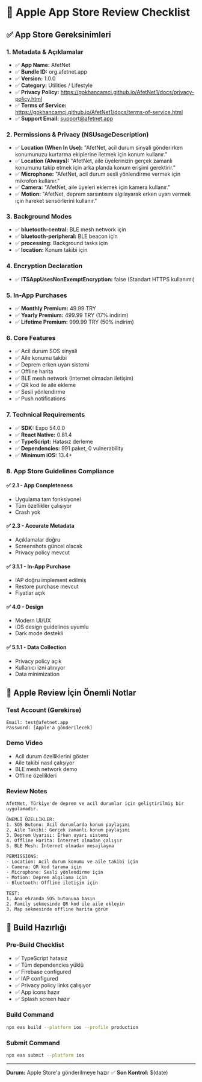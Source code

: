 # 🍎 Apple App Store Review Checklist

## ✅ App Store Gereksinimleri

### 1. **Metadata & Açıklamalar**
- ✅ **App Name:** AfetNet
- ✅ **Bundle ID:** org.afetnet.app
- ✅ **Version:** 1.0.0
- ✅ **Category:** Utilities / Lifestyle
- ✅ **Privacy Policy:** https://gokhancamci.github.io/AfetNet1/docs/privacy-policy.html
- ✅ **Terms of Service:** https://gokhancamci.github.io/AfetNet1/docs/terms-of-service.html
- ✅ **Support Email:** support@afetnet.app

### 2. **Permissions & Privacy (NSUsageDescription)**
- ✅ **Location (When In Use):** "AfetNet, acil durum sinyali gönderirken konumunuzu kurtarma ekiplerine iletmek için konum kullanır."
- ✅ **Location (Always):** "AfetNet, aile üyelerinizin gerçek zamanlı konumunu takip etmek için arka planda konum erişimi gerektirir."
- ✅ **Microphone:** "AfetNet, acil durum sesli yönlendirme vermek için mikrofon kullanır."
- ✅ **Camera:** "AfetNet, aile üyeleri eklemek için kamera kullanır."
- ✅ **Motion:** "AfetNet, deprem sarsıntısını algılayarak erken uyarı vermek için hareket sensörlerini kullanır."

### 3. **Background Modes**
- ✅ **bluetooth-central:** BLE mesh network için
- ✅ **bluetooth-peripheral:** BLE beacon için
- ✅ **processing:** Background tasks için
- ✅ **location:** Konum takibi için

### 4. **Encryption Declaration**
- ✅ **ITSAppUsesNonExemptEncryption:** false (Standart HTTPS kullanımı)

### 5. **In-App Purchases**
- ✅ **Monthly Premium:** 49.99 TRY
- ✅ **Yearly Premium:** 499.99 TRY (17% indirim)
- ✅ **Lifetime Premium:** 999.99 TRY (50% indirim)

### 6. **Core Features**
- ✅ Acil durum SOS sinyali
- ✅ Aile konumu takibi
- ✅ Deprem erken uyarı sistemi
- ✅ Offline harita
- ✅ BLE mesh network (internet olmadan iletişim)
- ✅ QR kod ile aile ekleme
- ✅ Sesli yönlendirme
- ✅ Push notifications

### 7. **Technical Requirements**
- ✅ **SDK:** Expo 54.0.0
- ✅ **React Native:** 0.81.4
- ✅ **TypeScript:** Hatasız derleme
- ✅ **Dependencies:** 991 paket, 0 vulnerability
- ✅ **Minimum iOS:** 13.4+

### 8. **App Store Guidelines Compliance**

#### ✅ **2.1 - App Completeness**
- Uygulama tam fonksiyonel
- Tüm özellikler çalışıyor
- Crash yok

#### ✅ **2.3 - Accurate Metadata**
- Açıklamalar doğru
- Screenshots güncel olacak
- Privacy policy mevcut

#### ✅ **3.1.1 - In-App Purchase**
- IAP doğru implement edilmiş
- Restore purchase mevcut
- Fiyatlar açık

#### ✅ **4.0 - Design**
- Modern UI/UX
- iOS design guidelines uyumlu
- Dark mode destekli

#### ✅ **5.1.1 - Data Collection**
- Privacy policy açık
- Kullanıcı izni alınıyor
- Data minimization

## 🚨 Apple Review İçin Önemli Notlar

### Test Account (Gerekirse)
```
Email: test@afetnet.app
Password: [Apple'a gönderilecek]
```

### Demo Video
- Acil durum özelliklerini göster
- Aile takibi nasıl çalışıyor
- BLE mesh network demo
- Offline özellikleri

### Review Notes
```
AfetNet, Türkiye'de deprem ve acil durumlar için geliştirilmiş bir uygulamadır.

ÖNEMLİ ÖZELLİKLER:
1. SOS Butonu: Acil durumlarda konum paylaşımı
2. Aile Takibi: Gerçek zamanlı konum paylaşımı
3. Deprem Uyarısı: Erken uyarı sistemi
4. Offline Harita: İnternet olmadan çalışır
5. BLE Mesh: İnternet olmadan mesajlaşma

PERMISSIONS:
- Location: Acil durum konumu ve aile takibi için
- Camera: QR kod tarama için
- Microphone: Sesli yönlendirme için
- Motion: Deprem algılama için
- Bluetooth: Offline iletişim için

TEST:
1. Ana ekranda SOS butonuna basın
2. Family sekmesinde QR kod ile aile ekleyin
3. Map sekmesinde offline harita görün
```

## 📱 Build Hazırlığı

### Pre-Build Checklist
- ✅ TypeScript hatasız
- ✅ Tüm dependencies yüklü
- ✅ Firebase configured
- ✅ IAP configured
- ✅ Privacy policy links çalışıyor
- ✅ App icons hazır
- ✅ Splash screen hazır

### Build Command
```bash
npx eas build --platform ios --profile production
```

### Submit Command
```bash
npx eas submit --platform ios
```

---
**Durum:** Apple Store'a gönderilmeye hazır ✅
**Son Kontrol:** $(date)

